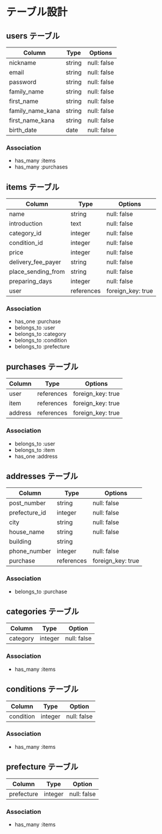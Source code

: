 # テーブル設計

## users テーブル

| Column           | Type   | Options     |
| ---------------- | ------ | ----------- |
| nickname         | string | null: false |
| email            | string | null: false |
| password         | string | null: false |
| family_name      | string | null: false |
| first_name       | string | null: false |
| family_name_kana | string | null: false |
| first_name_kana  | string | null: false |
| birth_date       | date   | null: false |

### Association

- has_many :items
- has_many :purchases

## items テーブル

| Column             | Type           | Options           |
| ------------------ | -------------- | ----------------- |
| name               | string         | null: false       |
| introduction       | text           | null: false       |
| category_id        | integer        | null: false       |
| condition_id       | integer        | null: false       |
| price              | integer        | null: false       |
| delivery_fee_payer | string         | null: false       |
| place_sending_from | string         | null: false       |
| preparing_days     | integer        | null: false       |
| user               | references     | foreign_key: true |

### Association

- has_one :purchase
- belongs_to :user
- belongs_to :category
- belongs_to :condition
- belongs_to :prefecture

## purchases テーブル

| Column     | Type       | Options           |
| ---------- | ---------- | ----------------- |
| user       | references | foreign_key: true |
| item       | references | foreign_key: true |
| address    | references | foreign_key: true |

### Association

- belongs_to :user
- belongs_to :item
- has_one :address

## addresses テーブル

| Column        | Type       | Options           |
| ------------- | ---------- | ----------------- |
| post_number   | string     | null: false       |
| prefecture_id | integer    | null: false       |
| city          | string     | null: false       |
| house_name    | string     | null: false       |
| building      | string     |                   |
| phone_number  | integer    | null: false       |
| purchase      | references | foreign_key: true |

### Association

- belongs_to :purchase

## categories テーブル

| Column   | Type    | Option      |
| -------- | ------- | ----------- |
| category | integer | null: false |

### Association

- has_many :items

## conditions テーブル

| Column    | Type    | Option      |
| --------- | ------- | ----------- |
| condition | integer | null: false |

### Association

- has_many :items

## prefecture テーブル

| Column     | Type    | Option      |
| ---------- | ------- | ----------- |
| prefecture | integer | null: false |

### Association

- has_many :items
